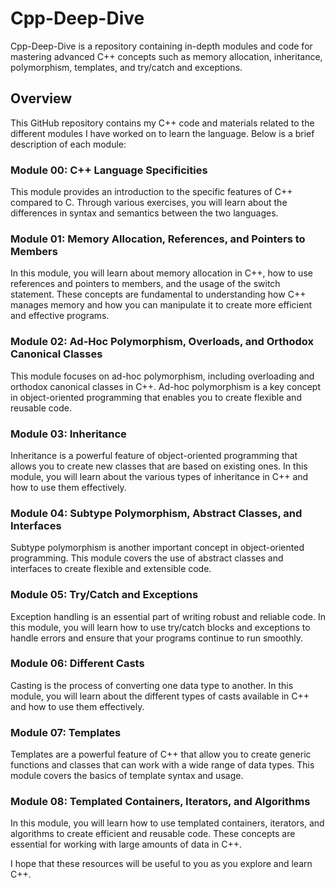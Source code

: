 # Cpp-Deep-Dive

Cpp-Deep-Dive is a repository containing in-depth modules and code for mastering advanced C++ concepts such as memory allocation, inheritance, polymorphism, templates, and try/catch and exceptions.

## Overview

This GitHub repository contains my C++ code and materials related to the different modules I have worked on to learn the language. Below is a brief description of each module:

### Module 00: C++ Language Specificities

This module provides an introduction to the specific features of C++ compared to C. Through various exercises, you will learn about the differences in syntax and semantics between the two languages.

### Module 01: Memory Allocation, References, and Pointers to Members

In this module, you will learn about memory allocation in C++, how to use references and pointers to members, and the usage of the switch statement. These concepts are fundamental to understanding how C++ manages memory and how you can manipulate it to create more efficient and effective programs.

### Module 02: Ad-Hoc Polymorphism, Overloads, and Orthodox Canonical Classes

This module focuses on ad-hoc polymorphism, including overloading and orthodox canonical classes in C++. Ad-hoc polymorphism is a key concept in object-oriented programming that enables you to create flexible and reusable code.

### Module 03: Inheritance

Inheritance is a powerful feature of object-oriented programming that allows you to create new classes that are based on existing ones. In this module, you will learn about the various types of inheritance in C++ and how to use them effectively.

### Module 04: Subtype Polymorphism, Abstract Classes, and Interfaces

Subtype polymorphism is another important concept in object-oriented programming. This module covers the use of abstract classes and interfaces to create flexible and extensible code.

### Module 05: Try/Catch and Exceptions

Exception handling is an essential part of writing robust and reliable code. In this module, you will learn how to use try/catch blocks and exceptions to handle errors and ensure that your programs continue to run smoothly.

### Module 06: Different Casts

Casting is the process of converting one data type to another. In this module, you will learn about the different types of casts available in C++ and how to use them effectively.

### Module 07: Templates

Templates are a powerful feature of C++ that allow you to create generic functions and classes that can work with a wide range of data types. This module covers the basics of template syntax and usage.

### Module 08: Templated Containers, Iterators, and Algorithms

In this module, you will learn how to use templated containers, iterators, and algorithms to create efficient and reusable code. These concepts are essential for working with large amounts of data in C++.

I hope that these resources will be useful to you as you explore and learn C++. 
